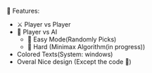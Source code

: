 🤔 Features: 
   <ul>
    <li>⚔️ Player vs Player</li>
    <li>🤖 Player vs AI 
        <ul>
            <li>👾 Easy Mode(Randomly Picks)</li>
            <li>🫡 Hard (Minimax Algorithm(in progress))</li>
        </ul>
    </li>
    <li>Colored Texts(System: windows)</li>
    <li>Overal Nice design (Except the code 🤧)</li>
</ul>
